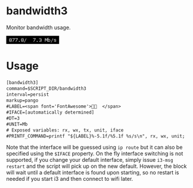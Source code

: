# bandwidth3

Monitor bandwidth usage.

![](bandwidth3.png)

# Usage

```
[bandwidth3]
command=$SCRIPT_DIR/bandwidth3
interval=persist
markup=pango
#LABEL=<span font='FontAwesome'>  </span>
#IFACE=[automatically determined]
#DT=3
#UNIT=Mb
# Exposed variables: rx, wx, tx, unit, iface
#PRINTF_COMMAND=printf "${LABEL}%-5.1f/%5.1f %s/s\n", rx, wx, unit;
```

Note that the interface will be guessed using `ip route` but it can also be specified
using the `$IFACE` property.
On the fly interface switching is not supported, if you change
your default interface, simply issue `i3-msg restart` and the script will pick
up on the new default. However, the block will wait until a default interface
is found upon starting, so no restart is needed if you start i3 and then connect
to wifi later.

